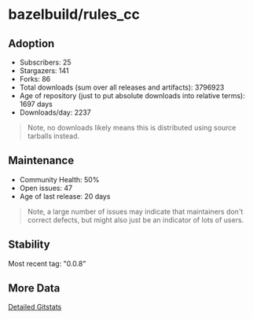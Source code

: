 # bazelbuild/rules_cc

## Adoption

- Subscribers: 25
- Stargazers: 141
- Forks: 86
- Total downloads (sum over all releases and artifacts): 3796923
- Age of repository (just to put absolute downloads into relative terms): 1697 days
- Downloads/day: 2237

> Note, no downloads likely means this is distributed using source tarballs instead.

## Maintenance

- Community Health: 50%
- Open issues: 47
- Age of last release: 20 days

> Note, a large number of issues may indicate that maintainers don't correct defects, but might also
> just be an indicator of lots of users.

## Stability

Most recent tag: "0.0.8"

## More Data

[Detailed Gitstats](/bazel-catalog/gitstats/bazelbuild/rules_cc)

